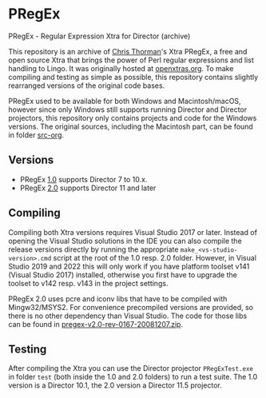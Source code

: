 # PRegEx
PRegEx - Regular Expression Xtra for Director (archive)

This repository is an archive of [Chris Thorman](https://gitlab.com/cthorman)'s Xtra PRegEx, a free and open source Xtra that brings the power of Perl regular expressions and list handling to Lingo. It was originally hosted at [openxtras.org](https://openxtras.org/pregex/). To make compiling and testing as simple as possible, this repository contains slightly rearranged versions of the original code bases.

PRegEx used to be available for both Windows and Macintosh/macOS, however since only Windows still supports running Director and Director projectors, this repository only contains projects and code for the Windows versions. The original sources, including the Macintosh part, can be found in folder [src-org](src-org/).

## Versions

- PRegEx [1.0](1.0/) supports Director 7 to 10.x.
- PRegEx [2.0](2.0/) supports Director 11 and later

## Compiling

Compiling both Xtra versions requires Visual Studio 2017 or later. Instead of opening the Visual Studio solutions in the IDE you can also compile the release versions directly by running the appropriate `make_<vs-studio-version>.cmd` script at the root of the 1.0 resp. 2.0 folder. However, in Visual Studio 2019 and 2022 this will only work if you have platform toolset v141 (Visual Studio 2017) installed, otherwise you first have to upgrade the toolset to v142 resp. v143 in the project settings.

PRegEx 2.0 uses pcre and iconv libs that have to be compiled with Mingw32/MSYS2. For convenience precompiled versions are provided, so there is no other dependency than Visual Studio. The code for those libs can be found in [pregex-v2.0-rev-0167-20081207.zip](src-org/pregex-v2.0-rev-0167-20081207.zip).

## Testing

After compiling the Xtra you can use the Director projector `PRegExTest.exe` in folder `test` (both inside the 1.0 and 2.0 folders) to run a test suite. The 1.0 version is a Director 10.1, the 2.0 version a Director 11.5 projector.
